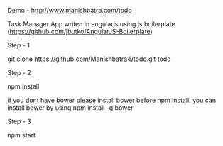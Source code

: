 Demo - http://www.manishbatra.com/todo

Task Manager App writen in angularjs using js boilerplate (https://github.com/jbutko/AngularJS-Boilerplate) 

Step - 1

git clone https://github.com/Manishbatra4/todo.git todo

Step - 2

npm install

if you dont have bower please install bower before npm install. you can install bower by using npm install -g bower

Step - 3

npm start 
